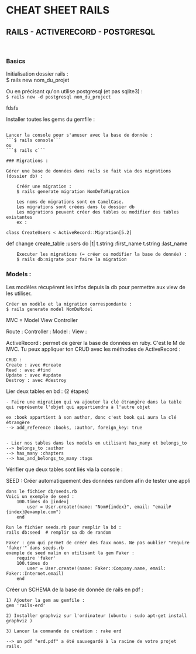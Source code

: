 # CHEAT SHEET RAILS
## RAILS - ACTIVERECORD - POSTGRESQL
<br>

### Basics

Initialisation dossier rails :<br>
$ rails new nom_du_projet

Ou en précisant qu'on utilise postgresql (et pas sqlite3) :<br>
```$ rails new -d postgresql nom_du_project```


fdsfs

Installer toutes les gems du gemfile :
```$ bundle install

Lancer la console pour s'amuser avec la base de donnée :
```$ rails console```
ou
```$ rails c```    

### Migrations :

Gérer une base de données dans rails se fait via des migrations (dossier db) :

    Créér une migration :
    $ rails generate migration NomDeTaMigration

    Les noms de migrations sont en CamelCase.
    Les migrations sont créées dans le dossier db
    Les migrations peuvent créer des tables ou modifier des tables existantes
    ex :
```
    class CreateUsers < ActiveRecord::Migration[5.2]
  def change
    create_table :users do |t|
      t.string :first_name
      t.string :last_name
```
    Executer les migrations (= créer ou modifier la base de donnée) :
    $ rails db:migrate pour faire la migration
```

### Models :

Les modèles récupérent les infos depuis la db pour permettre aux view de les utiliser.

    Créer un modèle et la migration correspondante :
    $ rails generate model NomDuModel



MVC = Model View Controller

Route :
Controller :
Model :
View :


ActiveRecord : permet de gérer la base de données en ruby. C'est le M de MVC. Tu peux appliquer ton CRUD avec les méthodes de ActiveRecord :

    CRUD :
    Create : avec #create
    Read : avec #find
    Update : avec #update
    Destroy : avec #destroy



Lier deux tables en bd : (2 étapes)

    - Faire une migration qui va ajouter la clé étrangère dans la table qui représente l'objet qui appartiendra à l'autre objet

    ex :book appartient à son author, donc c'est book qui aura la clé étrangère
    --> add_reference :books, :author, foreign_key: true


    - Lier nos tables dans les models en utilisant has_many et belongs_to
    --> belongs_to :author
    --> has_many :chapters
    --> has_and_belongs_to_many :tags


Vérifier que deux tables sont liés via la console :



SEED : Créer automatiquement des données random afin de tester une appli

    dans le fichier db/seeds.rb
    Voici un exemple de seed :
        100.times do |index|
            user = User.create!(name: "Nom#{index}", email: "email#{index}@example.com")
        end

    Run le fichier seeds.rb pour remplir la bd :
    rails db:seed  # remplir sa db de random

    Faker : gem qui permet de créer des faux noms. Ne pas oublier "require 'faker'" dans seeds.rb
    exemple de seed malin en utilisant la gem Faker :
        require 'faker'
        100.times do
            user = User.create!(name: Faker::Company.name, email: Faker::Internet.email)
        end



Créer un SCHEMA de la base de donnée de rails en pdf :

    1) Ajouter la gem au gemfile :
    gem 'rails-erd'

    2) Installer graphviz sur l'ordinateur (ubuntu : sudo apt-get install graphviz )

    3) Lancer la commande de création : rake erd

    --> un pdf "erd.pdf" a été sauvegardé à la racine de votre projet rails.
